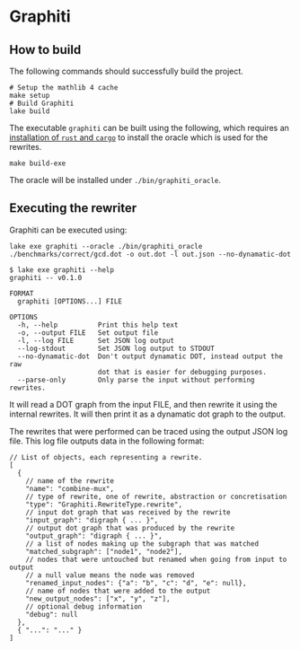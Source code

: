 # Graphiti

## How to build

The following commands should successfully build the project.

```shell
# Setup the mathlib 4 cache
make setup
# Build Graphiti
lake build
```

The executable `graphiti` can be built using the following, which requires an [installation of `rust` and
`cargo`](https://www.rust-lang.org/tools/install) to install the oracle which is used for the rewrites.

```shell
make build-exe
```

The oracle will be installed under `./bin/graphiti_oracle`.

## Executing the rewriter

Graphiti can be executed using:

```shell
lake exe graphiti --oracle ./bin/graphiti_oracle ./benchmarks/correct/gcd.dot -o out.dot -l out.json --no-dynamatic-dot
```

```text
$ lake exe graphiti --help
graphiti -- v0.1.0

FORMAT
  graphiti [OPTIONS...] FILE

OPTIONS
  -h, --help          Print this help text
  -o, --output FILE   Set output file
  -l, --log FILE      Set JSON log output
  --log-stdout        Set JSON log output to STDOUT
  --no-dynamatic-dot  Don't output dynamatic DOT, instead output the raw
                      dot that is easier for debugging purposes.
  --parse-only        Only parse the input without performing rewrites.
```

It will read a DOT graph from the input FILE, and then rewrite it using the internal rewrites.  It will then print it as
a dynamatic dot graph to the output.

The rewrites that were performed can be traced using the output JSON log file.  This log file outputs data in the
following format:

```json5
// List of objects, each representing a rewrite.
[
  {
    // name of the rewrite
    "name": "combine-mux",
    // type of rewrite, one of rewrite, abstraction or concretisation
    "type": "Graphiti.RewriteType.rewrite",
    // input dot graph that was received by the rewrite
    "input_graph": "digraph { ... }",
    // output dot graph that was produced by the rewrite
    "output_graph": "digraph { ... }",
    // a list of nodes making up the subgraph that was matched
    "matched_subgraph": ["node1", "node2"],
    // nodes that were untouched but renamed when going from input to output
    // a null value means the node was removed
    "renamed_input_nodes": {"a": "b", "c": "d", "e": null},
    // name of nodes that were added to the output
    "new_output_nodes": ["x", "y", "z"],
    // optional debug information
    "debug": null
  },
  { "...": "..." }
]
```

